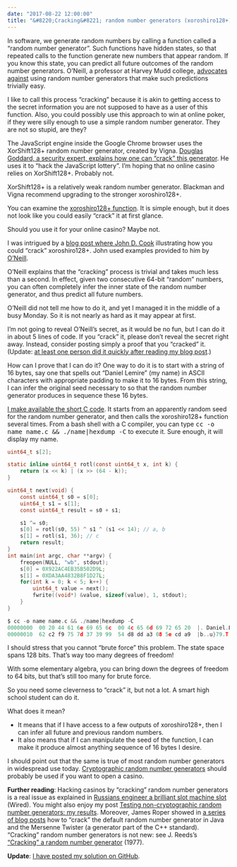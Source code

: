 ```yaml
---
date: "2017-08-22 12:00:00"
title: "&#8220;Cracking&#8221; random number generators (xoroshiro128+)"
---
```




In software, we generate random numbers by calling a function called a &ldquo;random number generator&rdquo;. Such functions have hidden states, so that repeated calls to the function generate new numbers that appear random. If you know this state, you can predict all future outcomes of the random number generators. O&rsquo;Neill, a professor at Harvey Mudd college, [advocates against](http://www.pcg-random.org/posts/on-trivial-predictability.html) using random number generators that make such predictions trivially easy.

I like to call this process &ldquo;cracking&rdquo; because it is akin to getting access to the secret information you are not supposed to have as a user of this function. Also, you could possibly use this approach to win at online poker, if they were silly enough to use a simple random number generator. They are not so stupid, are they?

The JavaScript engine inside the Google Chrome browser uses the XorShift128+ random number generator, created by Vigna. [Douglas Goddard, a security expert, explains how one can &ldquo;crack&rdquo; this generator](https://blog.securityevaluators.com/xorshift128-backward-ff3365dc0c17). He uses it to &ldquo;hack the JavaScript lottery&rdquo;. I&rsquo;m hoping that no online casino relies on XorShift128+. Probably not.

XorShift128+ is a relatively weak random number generator. Blackman and Vigna recommend upgrading to the stronger xoroshiro128+.

You can examine the [xoroshiro128+ function](http://xoroshiro.di.unimi.it/xoroshiro128plus.c). It is simple enough, but it does not look like you could easily &ldquo;crack&rdquo; it at first glance.

Should you use it for your online casino? Maybe not.

I was intrigued by a [blog post where John D. Cook](https://www.johndcook.com/blog/2017/08/16/manipulating-a-random-number-generator/) illustrating how you could &ldquo;crack&rdquo; xoroshiro128+. John used examples provided to him by [O&rsquo;Neill](http://www.pcg-random.org/posts/predictability-party-tricks.html).

O&rsquo;Neill explains that the &ldquo;cracking&rdquo; process is trivial and takes much less than a second. In effect, given two consecutive 64-bit &ldquo;random&rdquo; numbers, you can often completely infer the inner state of the random number generator, and thus predict all future numbers.

O&rsquo;Neill did not tell me how to do it, and yet I managed it in the middle of a busy Monday. So it is not nearly as hard as it may appear at first.

I&rsquo;m not going to reveal O&rsquo;Neill&rsquo;s secret, as it would be no fun, but I can do it in about 5 lines of code. If you &ldquo;crack&rdquo; it, please don&rsquo;t reveal the secret right away. Instead, consider posting simply a proof that you &ldquo;cracked&rdquo; it. (Update: [at least one person did it quickly after reading my blog post](https://gist.github.com/karanlyons/805dbcc9e898dbd17e06f2627d5f9111).)

How can I prove that I can do it? One way to do it is to start with a string of 16 bytes, say one that spells out &ldquo;Daniel Lemire&rdquo; (my name) in ASCII characters with appropriate padding to make it to 16 bytes. From this string, I can infer the original seed necessary to so that the random number generator produces in sequence these 16 bytes.

[I make available the short C code](https://github.com/lemire/Code-used-on-Daniel-Lemire-s-blog/blob/master/2017/08/22/name.c). It starts from an apparently random seed for the random number generator, and then calls the xoroshiro128+ function several times. From a bash shell with a C compiler, you can type <tt>cc -o name name.c && ./name|hexdump -C</tt> to execute it. Sure enough, it will display my name.
```C
uint64_t s[2];

static inline uint64_t rotl(const uint64_t x, int k) {
	return (x << k) | (x >> (64 - k));
}

uint64_t next(void) {
	const uint64_t s0 = s[0];
	uint64_t s1 = s[1];
	const uint64_t result = s0 + s1;

	s1 ^= s0;
	s[0] = rotl(s0, 55) ^ s1 ^ (s1 << 14); // a, b
	s[1] = rotl(s1, 36); // c
	return result;
}
int main(int argc, char **argv) {
    freopen(NULL, "wb", stdout);
    s[0] = 0X922AC4EB35B502D9L;
    s[1] = 0XDA3AA4832B8F1D27L;
    for(int k = 0; k < 5; k++) {
        uint64_t value = next();
        fwrite((void*) &value, sizeof(value), 1, stdout);
    }
}
```

```C
$ cc -o name name.c && ./name|hexdump -C
00000000  00 20 44 61 6e 69 65 6c  00 4c 65 6d 69 72 65 20  |. Daniel.Lemire |
00000010  62 c2 f9 75 7d 37 39 99  54 d8 dd a3 08 5e cd a9  |b..u}79.T....^..|
```


I should stress that you cannot &ldquo;brute force&rdquo; this problem. The state space spans 128 bits. That&rsquo;s way too many degrees of freedom!

With some elementary algebra, you can bring down the degrees of freedom to 64 bits, but that&rsquo;s still too many for brute force.

So you need some cleverness to &ldquo;crack&rdquo; it, but not a lot. A smart high school student can do it.

What does it mean?

- It means that if I have access to a few outputs of xoroshiro128+, then I can infer all future and previous random numbers.
- It also means that if I can manipulate the seed of the function, I can make it produce almost anything sequence of 16 bytes I desire.


I should point out that the same is true of most random number generators in widespread use today. [Cryptographic random number generators](https://en.wikipedia.org/wiki/Fortuna_(PRNG)) should probably be used if you want to open a casino.

__Further reading__: Hacking casinos by &ldquo;cracking&rdquo; random number generators is a real issue as explained in [Russians engineer a brilliant slot machine slot](https://www.wired.com/2017/02/russians-engineer-brilliant-slot-machine-cheat-casinos-no-fix/) (Wired). You might also enjoy my post [Testing non-cryptographic random number generators: my results](/lemire/blog/2017/08/22/testing-non-cryptographic-random-number-generators-my-results/). Moreover, James Roper showed in [a series of blog posts](https://jazzy.id.au/2010/09/20/cracking_random_number_generators_part_1.html) how to &ldquo;crack&rdquo; the default random number generator in Java and the Mersenne Twister (a generator part of the C++ standard). &ldquo;Cracking&rdquo; random number generators is not new: see J. Reeds&rsquo;s [&ldquo;Cracking&rdquo; a random number generator](https://pdfs.semanticscholar.org/54af/d43274e496d5e1b5e36faa21ce4e7dbf1340.pdf) (1977).

__Update__: [I have posted my solution on GitHub](https://github.com/lemire/crackingxoroshiro128plus).

